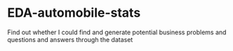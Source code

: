 # EDA-automobile-stats
Find out whether I could find and generate potential business problems and questions and answers through the dataset
